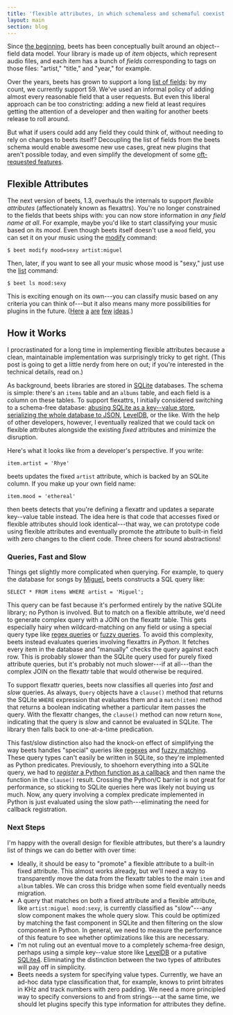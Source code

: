```yaml
---
title: 'flexible attributes, in which schemaless and schemaful coexist peacefully'
layout: main
section: blog
---
```

Since [the beginning][first commit], beets has been conceptually built around an object--field data model. Your library is made up of *item* objects, which represent audio files, and each item has a bunch of *fields* corresponding to tags on those files: "artist," "title," and "year," for example.

[first commit]: https://github.com/sampsyo/beets/commit/ee7bb4b9e8932cc186e46e7846a2d0006535c0c5

Over the years, beets has grown to support a long [list of fields][]: by my count, we currently support 59. We've used an informal policy of adding almost every reasonable field that a user requests. But even this liberal approach can be too constricting: adding a new field at least requires getting the attention of a developer and then waiting for another beets release to roll around.

[list of fields]: http://beets.readthedocs.org/en/latest/reference/pathformat.html#available-values

But what if users could add any field they could think of, without needing to rely on changes to beets itself? Decoupling the list of fields from the beets schema would enable awesome new use cases, great new plugins that aren't possible today, and even simplify the development of some [oft-requested features][attachments].


## Flexible Attributes

The next version of beets, 1.3, overhauls the internals to support *flexible attributes* (affectionately known as flexattrs). You're no longer constrained to the fields that beets ships with: you can now store information in *any field name at all*. For example, maybe you'd like to start classifying your music based on its *mood*. Even though beets itself doesn't use a `mood` field, you can set it on your music using the [modify][] command:

    $ beet modify mood=sexy artist:miguel

Then, later, if you want to see all your music whose mood is "sexy," just use the [list][] command:

    $ beet ls mood:sexy

This is exciting enough on its own---you can classify music based on any criteria you can think of---but it also means many more possibilities for plugins in the future. ([Here](https://github.com/sampsyo/beets/issues/310) [a](https://github.com/sampsyo/beets/pull/101) [are][attachments] [few](https://github.com/sampsyo/beets/issues/266) [ideas](https://github.com/sampsyo/beets/issues/116).)

[attachments]: https://github.com/sampsyo/beets/issues/111
[modify]: http://beets.readthedocs.org/en/latest/reference/cli.html#modify
[list]: http://beets.readthedocs.org/en/latest/reference/cli.html#list


## How it Works

I procrastinated for a long time in implementing flexible attributes because a clean, maintainable implementation was surprisingly tricky to get right. (This post is going to get a little nerdy from here on out; if you're interested in the technical details, read on.)

As background, beets libraries are stored in [SQLite][] databases. The schema is simple: there's an `items` table and an `albums` table, and each field is a column on these tables. To support flexattrs, I initially considered switching to a schema-free database: [abusing SQLite as a key--value store][sqlite3dbm], [serializing the whole database to JSON][jsonshelve], [LevelDB][], or the like. With the help of other developers, however, I eventually realized that we could tack on flexible attributes alongside the existing *fixed* attributes and minimize the disruption.

[SQLite]: http://www.sqlite.org/

Here's what it looks like from a developer's perspective. If you write:

    item.artist = 'Rhye'

beets updates the fixed `artist` attribute, which is backed by an SQLite column. If you make up your own field name:

    item.mood = 'ethereal'

then beets detects that you're defining a flexattr and updates a separate key--value table instead. The idea here is that code that accesses fixed or flexible attributes should look identical---that way, we can prototype code using flexible attributes and eventually promote the attribute to built-in field with zero changes to the client code. Three cheers for sound abstractions!

### Queries, Fast and Slow

Things get slightly more complicated when querying. For example, to query the database for songs by [Miguel][], beets constructs a SQL query like:

    SELECT * FROM items WHERE artist = 'Miguel';

This query can be fast because it's performed entirely by the native SQLite library; no Python is involved. But to match on a flexible attribute, we'd need to generate complex query with a JOIN on the flexattr table. This gets especially hairy when wildcard-matching on any field or using a special query type like [regex queries][regex] or [fuzzy queries][fuzzy]. To avoid this complexity, beets instead evaluates queries involving flexattrs *in Python*. It fetches every item in the database and "manually" checks the query against each row. This is probably slower than the SQLite query used for purely fixed attribute queries, but it's probably not much slower---if at all---than the complex JOIN on the flexattr table that would otherwise be required.

To support flexattr queries, beets now classifies all queries into *fast* and *slow* queries. As always, `Query` objects have a `clause()` method that returns the SQLite `WHERE` expression that evaluates them and a `match(item)` method that returns a boolean indicating whether a particular item passes the query. With the flexattr changes, the `clause()` method can now return `None`, indicating that the query is *slow* and cannot be evaluated in SQLite. The library then falls back to one-at-a-time predication.

This fast/slow distinction also had the knock-on effect of simplifying the way beets handles "special" queries like [regexes][regex] and [fuzzy matching][fuzzy]. These query types can't easily be written in SQLite, so they're implemented as Python predicates. Previously, to shoehorn everything into a SQLite query, we had to [*register* a Python function as a callback][create_function] and then name the function in the `clause()` result. Crossing the Python/C barrier is not great for performance, so sticking to SQLite queries here was likely not buying us much. Now, any query involving a complex predicate implemented in Python is just evaluated using the slow path---eliminating the need for callback registration.

### Next Steps

I'm happy with the overall design for flexible attributes, but there's a laundry list of things we can do better with over time:

* Ideally, it should be easy to "promote" a flexible attribute to a built-in fixed attribute. This almost works already, but we'll need a way to transparently move the data from the flexattr tables to the main `item` and `album` tables. We can cross this bridge when some field eventually needs migration.
* A query that matches on both a fixed attribute and a flexible attribute, like ``artist:miguel mood:sexy``, is currently classified as "slow"---any slow component makes the whole query slow. This could be optimized by matching the fast component in SQLite and then filtering on the slow component in Python. In general, we need to measure the performance of this feature to see whether optimizations like this are necessary.
* I'm not ruling out an eventual move to a completely schema-free design, perhaps using a simple key--value store like [LevelDB][] or a putative [SQLite4][sqlite4]. Eliminating the distinction between the two types of attributes will pay off in simplicity.
* Beets needs a system for specifying value types. Currently, we have an ad-hoc data type classification that, for example, knows to print bitrates in KHz and track numbers with zero padding. We need a more principled way to specify conversions to and from strings---at the same time, we should let plugins specify this type information for attributes they define.

[regex]: http://beets.readthedocs.org/en/latest/reference/query.html#regular-expressions
[fuzzy]: http://beets.readthedocs.org/page/plugins/fuzzy.html
[SQLite4]: http://sqlite.org/src4/doc/trunk/www/design.wiki
[Miguel]: http://www.officialmiguel.com/home
[LevelDB]: http://code.google.com/p/leveldb/
[sqlite3dbm]: https://github.com/Yelp/sqlite3dbm/
[jsonshelve]: https://github.com/sampsyo/jsonshelve
[create_function]: http://docs.python.org/2/library/sqlite3.html#sqlite3.Connection.create_function
